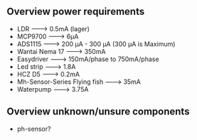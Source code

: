 ## Overview power requirements
* LDR       --->      0.5mA (lager)
* MCP9700   --->      6µA 
* ADS1115   --->      200 µA - 300 µA (300 µA is Maximum)
* Wantai Nema 17   --->    350mA
* Easydriver       --->    150mA/phase to 750mA/phase
* Led strip --->  1.8A
* HCZ D5 --->  0.2mA
* Mh-Sensor-Series Flying fish ---> 35mA
* Waterpump ---> 3.75A


## Overview unknown/unsure components
* ph-sensor?

